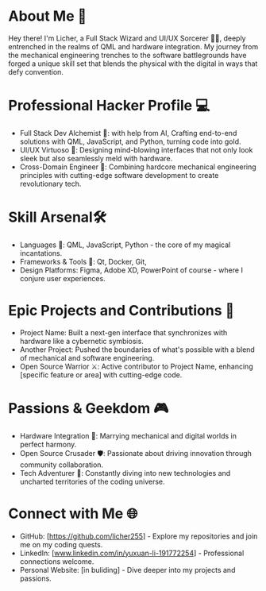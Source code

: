 # About Me 👾

Hey there! I'm Licher, a Full Stack Wizard and UI/UX Sorcerer 🧙‍♂️, deeply entrenched in the realms of QML and hardware integration. 
My journey from the mechanical engineering trenches to the software battlegrounds 
have forged a unique skill set that blends the physical with the digital in ways that defy convention.

# Professional Hacker Profile 💻
- Full Stack Dev Alchemist 🧪: with help from AI, Crafting end-to-end solutions with QML, JavaScript, and Python, turning code into gold.
- UI/UX Virtuoso 🎨: Designing mind-blowing interfaces that not only look sleek but also seamlessly meld with hardware.
- Cross-Domain Engineer 🔧: Combining hardcore mechanical engineering principles with cutting-edge software development to create revolutionary tech.
  
# Skill Arsenal🛠️
- Languages 📝: QML, JavaScript, Python - the core of my magical incantations.
- Frameworks & Tools 🧰: Qt, Docker, Git, 
- Design Platforms: Figma, Adobe XD, PowerPoint of course - where I conjure user experiences.
# Epic Projects and Contributions 🚀
- Project Name: Built a next-gen interface that synchronizes with hardware like a cybernetic symbiosis.
- Another Project: Pushed the boundaries of what's possible with a blend of mechanical and software engineering.
- Open Source Warrior ⚔️: Active contributor to Project Name, enhancing [specific feature or area] with cutting-edge code.
# Passions & Geekdom 🎮
- Hardware Integration 🤖: Marrying mechanical and digital worlds in perfect harmony.
- Open Source Crusader 🛡️: Passionate about driving innovation through community collaboration.
- Tech Adventurer 🧗: Constantly diving into new technologies and uncharted territories of the coding universe.
# Connect with Me 🌐
- GitHub: [https://github.com/licher255] - Explore my repositories and join me on my coding quests.
- LinkedIn: [www.linkedin.com/in/yuxuan-li-191772254] - Professional connections welcome.
- Personal Website: [in buliding] - Dive deeper into my projects and passions.
